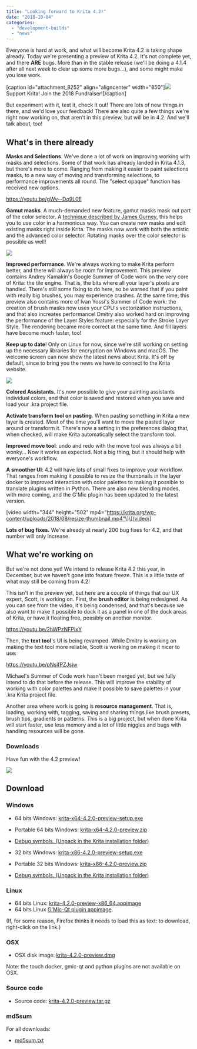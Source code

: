 ```yaml
---
title: "Looking forward to Krita 4.2!"
date: "2018-10-04"
categories: 
  - "development-builds"
  - "news"
---
```


Everyone is hard at work, and what will become Krita 4.2 is taking shape already. Today we're presenting a preview of Krita 4.2. It's not complete yet, and there **ARE** bugs. More than in the stable release (we'll be doing a 4.1.4 after all next week to clear up some more bugs...), and some might make you lose work.

\[caption id="attachment\_8252" align="aligncenter" width="850"\][![](../images/2018-fundraiser-hero2.png)](https://krita.org) Support Krita! Join the 2018 Fundraiser!\[/caption\]

But experiment with it, test it, check it out! There are lots of new things in there, and we'd love your feedback! There are also quite a few things we're right now working on, that aren't in this preview, but will be in 4.2. And we'll talk about, too!

## What's in there already

**Masks and Selections**. We've done a lot of work on improving working with masks and selections. Some of that work has already landed in Krita 4.1.3, but there's more to come. Ranging from making it easier to paint selections masks, to a new way of moving and transforming selections, to performance improvements all round. The "select opaque" function has received new options.

https://youtu.be/gWv--Do9L0E

**Gamut masks**. A much-demanded new feature, gamut masks mask out part of the color selector. A [technique described by James Gurney](http://gurneyjourney.blogspot.com/2011/09/part-1-gamut-masking-method.html), this helps you to use color in a harmonious way. You can create new masks and edit existing masks right inside Krita. The masks now work with both the artistic and the advanced color selector. Rotating masks over the color selector is possible as well!

![](../images/gamut-masking.png)

**Improved performance**. We're always working to make Krita perform better, and there will always be room for improvement. This preview contains Andrey Kamakin's Google Summer of Code work on the very core of Krita: the tile engine. That is, the bits where all your layer's pixels are handled. There's still some fixing to do here, so be warned that if you paint with really big brushes, you may experience crashes. At the same time, this preview also contains more of Ivan Yossi's Summer of Code work: the creation of brush masks now uses your CPU's vectorization instructions, and that also increates performance! Dmitry also worked hard on improving the performance of the Layer Styles feature: especially for the Stroke Layer Style. The rendering became more correct at the same time. And fill layers have become much faster, too!

**Keep up to date**! Only on Linux for now, since we're still working on setting up the necessary libraries for encryption on Windows and macOS. The welcome screen can now show the latest news about Krita. It's off by default, since to bring you the news we have to connect to the Krita website.

[![](../images/news_widget-1024x566.png)](https://krita.org/wp-content/uploads/2018/10/news_widget.png)

**Colored Assistants.** It's now possible to give your painting assistants individual colors, and that color is saved and restored when you save and load your .kra project file.

**Activate transform tool on pasting**. When pasting something in Krita a new layer is created. Most of the time you'll want to move the pasted layer around or transform it. There's now a setting in the preferences dialog that, when checked, will make Krita automatically select the transform tool.

**Improved move tool**: undo and redo with the move tool was always a bit wonky... Now it works as expected. Not a big thing, but it should help with everyone's workflow.

**A smoother UI**: 4.2 will have lots of small fixes to improve your workflow. That ranges from making it possible to resize the thumbnails in the layer docker to improved interaction with color palettes to making it possible to translate plugins written in Python. There are also new blending modes, with more coming, and the G'Mic plugin has been updated to the latest version.

\[video width="344" height="502" mp4="https://krita.org/wp-content/uploads/2018/08/resize-thumbnail.mp4"\]\[/video\]

**Lots of bug fixes.** We're already at nearly 200 bug fixes for 4.2, and that number will only increase.

## What we're working on

But we're not done yet! We intend to release Krita 4.2 this year, in December, but we haven't gone into feature freeze. This is a little taste of what may still be coming from 4.2!

This isn't in the preview yet, but here are a couple of things that our UX expert, Scott, is working on. First, the **brush editor** is being redesigned. As you can see from the video, it's being condensed, and that's because we also want to make it possible to dock it as a panel in one of the dock areas of Krita, or have it floating free, possibly on another monitor.

https://youtu.be/2hWPzNFPIxY

Then, the **text tool**'s UI is being revamped. While Dmitry is working on making the text tool more reliable, Scott is working on making it nicer to use:

https://youtu.be/pNsifPZJsjw

Michael's Summer of Code work hasn't been merged yet, but we fully intend to do that before the release. This will improve the stability of working with color palettes and make it possible to save palettes in your .kra Krita project file.

Another area where work is going is **resource management**. That is, loading, working with, tagging, saving and sharing things like brush presets, brush tips, gradients or patterns. This is a big project, but when done Krita will start faster, use less memory and a lot of little niggles and bugs with handling resources will be gone.

### **Downloads**

Have fun with the 4.2 preview!

[![](../images/4.2-preview-1024x693.png)](https://www.krita.org)

## Download

### Windows

- 64 bits Windows: [krita-x64-4.2.0-preview-setup.exe](https://download.kde.org/unstable/krita/4.2.0-preview/krita-x64-4.2.0-preview-setup.exe)
- Portable 64 bits Windows: [krita-x64-4.2.0-preview.zip](https://download.kde.org/unstable/krita/4.2.0-preview/krita-x64-4.2.0-preview.zip)
- [Debug symbols. (Unpack in the Krita installation folder)](https://download.kde.org/unstable/krita/4.2.0-preview/krita-x64-4.2.0-preview-dbg.zip)

- 32 bits Windows: [krita-x86-4.2.0-preview-setup.exe](https://download.kde.org/unstable/krita/4.2.0-preview/krita-x86-4.2.0-preview-setup.exe)
- Portable 32 bits Windows: [krita-x86-4.2.0-preview.zip](https://download.kde.org/unstable/krita/4.2.0-preview/krita-x86-4.2.0-preview.zip)
- [Debug symbols. (Unpack in the Krita installation folder)](https://download.kde.org/unstable/krita/4.2.0-preview/krita-x86-4.2.0-preview-dbg.zip)

### Linux

- 64 bits Linux: [krita-4.2.0-preview-x86\_64.appimage](https://download.kde.org/unstable/krita/4.2.0-preview/krita-4.2.0-preview-x86_64.appimage)
- 64 bits Linux [G'Mic-Qt plugin appimage](https://download.kde.org/unstable/krita/4.2.0-preview/gmic_krita_qt-x86_64.appimage).

(If, for some reason, Firefox thinks it needs to load this as text: to download, right-click on the link.)

### OSX

- OSX disk image: [krita-4.2.0-preview.dmg](https://download.kde.org/unstable/krita/4.2.0-preview/krita-4.2.0-preview.dmg)

Note: the touch docker, gmic-qt and python plugins are not available on OSX.

### Source code

- Source code: [krita-4.2.0-preview.tar.gz](https://download.kde.org/unstable/krita/4.2.0-preview/krita-4.2.0-preview.tar.gz)

### md5sum

For all downloads:

- [md5sum.txt](https://download.kde.org/unstable/krita/4.2.0-preview/md5sum.txt)
